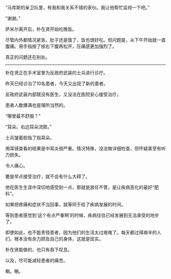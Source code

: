 “马库斯的亲卫队里，有我和我关系不错的家伙。我让他帮忙监视一下吧。”

“谢谢。”

萨米尔离开后，朴在贤开始吃晚饭。

尽管内外都情况紧急，肚子还是饿了，饭也很好吃。但问题是，从下午开始就一直腹痛。用手指按了按右下腹再松开，压痛感更加强烈了。

真正的问题还在别处。

* * *

朴在贤正在手术室里为反政府武装的士兵进行诊疗。

昨天已经诊治了10名患者，今天又出现了新的患者。

反政府武装内部既没有医生，又没法在医院安心接受治疗。

患者人数爆满也是理所当然的。

“哪里最不舒服？”

“耳朵。右边耳朵流脓。”

士兵皱着脸指了指耳朵。

用耳镜查看的结果是中耳炎很严重。情况特殊，没法做详细检查，但怀疑甚至有听力损失。

令人痛心。

要是早点接受治疗，就不会有什么大碍了。

他在医生生涯中深切地感受到一点，那就是放任不管，是让疾病恶化的最好“肥料”。

如果把疼痛和症状不当回事，就等同于给了疾病发展的时间。

等到患者感觉到‘这个有点严重啊’的时候，疾病往往已经发展到无法承受的地步了。

即使如此，也不能责怪患者，因为他们的生活太过艰难了。每天都过得艰辛的人们，根本没有余力顾及自己的身体，这就是现实。

朴在贤能做的，也只有吞下叹息。

以及，尽可能减轻患者的痛苦。

唰。唰。